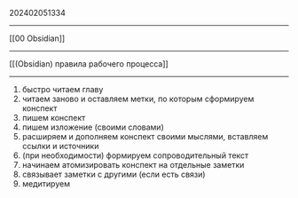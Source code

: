 202402051334

***

[[00 Obsidian]]

***

[[(Obsidian) правила рабочего процесса]]

***

1. быстро читаем главу
2. читаем заново и оставляем метки, по которым сформируем конспект
3. пишем конспект
4. пишем изложение (своими словами)
5. расширяем и дополняем конспект своими мыслями, вставляем ссылки и источники
6. (при необходимости) формируем сопроводительный текст
7. начинаем атомизировать конспект на отдельные заметки
8. связывает заметки с другими (если есть связи)
9. медитируем